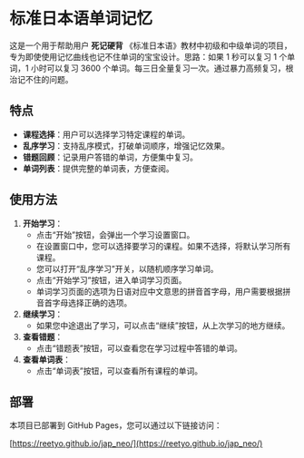 # 标准日本语单词记忆

这是一个用于帮助用户 **死记硬背** 《标准日本语》教材中初级和中级单词的项目，专为即使使用记忆曲线也记不住单词的宝宝设计。思路：如果 1 秒可以复习 1 个单词，1 小时可以复习 3600 个单词。每三日全量复习一次。通过暴力高频复习，根治记不住的问题。

## 特点

*   **课程选择**：用户可以选择学习特定课程的单词。
*   **乱序学习**：支持乱序模式，打破单词顺序，增强记忆效果。
*   **错题回顾**：记录用户答错的单词，方便集中复习。
*   **单词列表**：提供完整的单词表，方便查阅。

## 使用方法

1.  **开始学习**：
    *   点击“开始”按钮，会弹出一个学习设置窗口。
    *   在设置窗口中，您可以选择要学习的课程。如果不选择，将默认学习所有课程。
    *   您可以打开“乱序学习”开关，以随机顺序学习单词。
    *   点击“开始学习”按钮，进入单词学习页面。
    *   单词学习页面的选项为日语对应中文意思的拼音首字母，用户需要根据拼音首字母选择正确的选项。
2.  **继续学习**：
    *   如果您中途退出了学习，可以点击“继续”按钮，从上次学习的地方继续。
3.  **查看错题**：
    *   点击“错题表”按钮，可以查看您在学习过程中答错的单词。
4.  **查看单词表**：
    *   点击“单词表”按钮，可以查看所有课程的单词。

## 部署

本项目已部署到 GitHub Pages，您可以通过以下链接访问：

[https://reetyo.github.io/jap_neo/](https://reetyo.github.io/jap_neo/)
